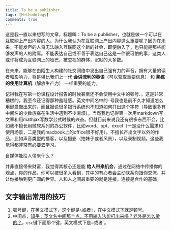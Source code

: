 ```yaml
---
title: To be a publisher
tags: [Methodology]
comments: true
---
```


这是我一直以来想写的文章，标题叫：To be a publisher，也就是做一个可以在互联网上产出内容的人。为什么我认为在互联网上产出内容这么重要呢？因为在未来，不能发声的人将无法融入互联网这个新的社会，即便融入了，也只能是那些能够发声的人的附庸。不能表达自己或不善于表达自己这是一件很可怕的事，这类人或许将成为互联网上的哑巴，被忽视的群体，沉默的大多数。

<!--more-->

在未来，能够在由陌生人构建的社交网络中发出自己强有力的声音，拥有大量的读者和影响力，将是堪比我们上一代 **会讲流利的英语**（可以获取重要信息） 和 **熟练的使用计算机**（解放生产力） 一样重要的能力。

记得我在写第一份课程设计报告的时候甚至还不会使用中文中的顿号`、`，这是非常糟糕的，我至今还记得那种羞耻感。英文中间名中的`·`号我也是前不久才知道怎么用键盘敲出来的，而且据说很多银行系统也不知道如何打出这个字符（导致很多有中间名的少数族裔在生活中遇到不少麻烦）。当然我也记得第一次用markdown写文章和用mathjax写数学公式时候的兴奋。但就目前来说我还有很多东西不会，比如我不擅长用微软系列的办公软件，比如word、ppt、excel（一是没什么需求和使用场景，二是我的macbook上的office很不好用）。不擅长产出文字以外的作品，比如声音类型的播客，以及摄影（拍妹子或者风景），以及录制视频。这些我觉得都非常有必要去学习。

自媒体能给人带来什么？

并非直接带来财富，我觉得其核心还是能 **给人带来机会**，通过在网络中传播你的观点，你的作品，你可以被很多人看到，其中的有心者会主动联系你跟你交流，并让你接触到更广阔的世界。人和人之间最重要的就是连接。连接是合作的基础。

## 文字输出常用的技巧

1. 顿号键，在英文模式下，这个键是`\`或者`|`，在中文模式下就是顿号。
2. 中间点，[知乎：英文名中间那个点，不用输入法能打出来吗？老外是怎么做的？](https://www.zhihu.com/question/20330839/answer/21061085)，`esc`键下面那个键，英文模式下是~或者`。